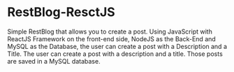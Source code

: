 # RestBlog-ResctJS

 Simple RestBlog that allows you to create a post. Using JavaScript with ReactJS Framework on the front-end side, NodeJS as the Back-End and MySQL as the Database, the user can create a post with a Description and a Title. The user can create a post with a description and a title. Those posts are saved in a MySQL database.
